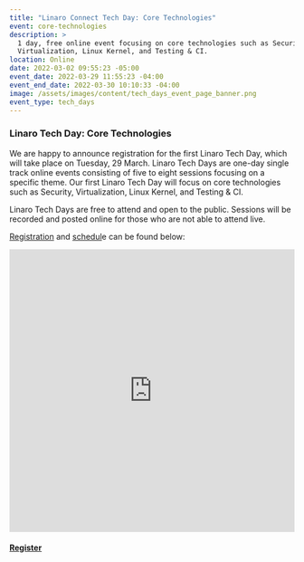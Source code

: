 ```yaml
---
title: "Linaro Connect Tech Day: Core Technologies"
event: core-technologies
description: >
  1 day, free online event focusing on core technologies such as Security,
  Virtualization, Linux Kernel, and Testing & CI.
location: Online
date: 2022-03-02 09:55:23 -05:00
event_date: 2022-03-29 11:55:23 -04:00
event_end_date: 2022-03-30 10:10:33 -04:00
image: /assets/images/content/tech_days_event_page_banner.png
event_type: tech_days
---
```

### Linaro Tech Day: Core Technologies

We are happy to announce registration for the first Linaro Tech Day, which will take place on Tuesday, 29 March. Linaro Tech Days are one-day single track online events consisting of five to eight sessions focusing on a specific theme. Our first Linaro Tech Day will focus on core technologies such as Security, Virtualization, Linux Kernel, and Testing & CI.

Linaro Tech Days are free to attend and open to the public. Sessions will be recorded and posted online for those who are not able to attend live. 

[Registration](https://www.eventbrite.co.uk/e/linaro-connect-tech-day-core-technologies-tickets-293117461217) and [schedul](https://events.pinetool.ai/2609/#sessions)e can be found below: 



<style> #pine-sessions { width: 100%; height: 500px; border: 0; display: block; }</style><iframe id="pine-sessions" frameborder="0" border="0" height="500" width="100%" src="https://events.pinetool.ai/2609/#widgets/sessions"></iframe>



#### [Register](https://www.eventbrite.co.uk/e/linaro-connect-tech-day-core-technologies-tickets-293117461217)

<div id="eventbrite-widget-container-293117461217"></div>

<script src="https://www.eventbrite.co.uk/static/widgets/eb_widgets.js"></script>

<script type="text/javascript">
    var exampleCallback = function() {
        console.log('Order complete!');
    };

    window.EBWidgets.createWidget({
        // Required
        widgetType: 'checkout',
        eventId: '293117461217',
        iframeContainerId: 'eventbrite-widget-container-293117461217',

        // Optional
        iframeContainerHeight: 425,  // Widget height in pixels. Defaults to a minimum of 425px if not provided
        onOrderComplete: exampleCallback  // Method called when an order has successfully completed
    });
</script>